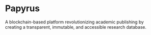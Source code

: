 # Papyrus
A blockchain-based platform revolutionizing academic publishing by creating a transparent, immutable, and accessible research database.

